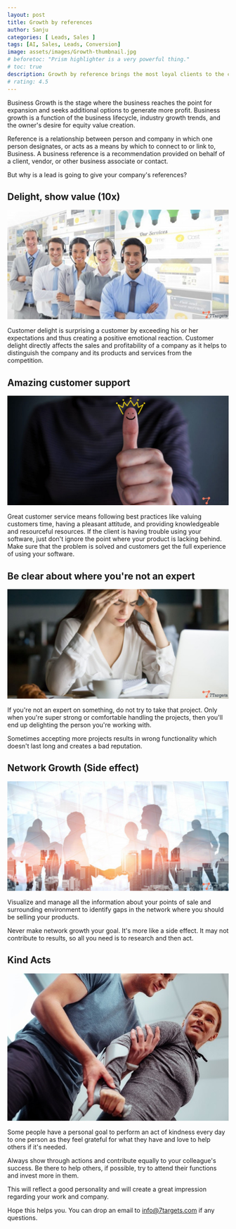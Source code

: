 ```yaml
---
layout: post
title: Growth by references
author: Sanju
categories: [ Leads, Sales ]
tags: [AI, Sales, Leads, Conversion]
image: assets/images/Growth-thumbnail.jpg
# beforetoc: "Prism highlighter is a very powerful thing."
# toc: true
description: Growth by reference brings the most loyal clients to the company. This can be achieved by Various actions such as word of mouth marketing, customer support, etc. Below is detailed information of factors responsible for growth by references.
# rating: 4.5
---
```


Business Growth is the stage where the business reaches the point for expansion and seeks additional options to generate more profit. Business growth is a function of the business lifecycle, industry growth trends, and the owner's desire for equity value creation. 

Reference is a relationship between person and company in which one person designates, or acts as a means by which to connect to or link to, Business. A business reference is a recommendation provided on behalf of a client, vendor, or other business associate or contact.

But why is a lead is going to give your company's references? 

## Delight, show value (10x)

![image](../assets/images/Growth-customer.jpg)

Customer delight is surprising a customer by exceeding his or her expectations and thus creating a positive emotional reaction. Customer delight directly affects the sales and profitability of a company as it helps to distinguish the company and its products and services from the competition.

## Amazing customer support

![image](../assets/images/Growth-delight.jpg)

Great customer service means following best practices like valuing customers time, having a pleasant attitude, and providing knowledgeable and resourceful resources. If the client is having trouble using your software, just don't ignore the point where your product is lacking behind. Make sure that the problem is solved and customers get the full experience of using your software.

## Be clear about where you're not an expert

![image](../assets/images/Growth-stress.jpg)

If you're not an expert on something, do not try to take that project. Only when you're super strong or comfortable handling the projects, then you'll end up delighting the person you're working with.

Sometimes accepting more projects results in wrong functionality which doesn't last long and creates a bad reputation.

## Network Growth (Side effect)

![image](../assets/images/Growth-networking.jpg)

Visualize and manage all the information about your points of sale and surrounding environment to identify gaps in the network where you should be selling your products.

Never make network growth your goal. It's more like a side effect. It may not contribute to results, so all you need is to research and then act.

## Kind Acts

![image](../assets/images/kind-action-1.jpg)

Some people have a personal goal to perform an act of kindness every day to one person as they feel grateful for what they have and love to help others if it's needed. 

Always show through actions and contribute equally to your colleague's success. Be there to help others, if possible, try to attend their functions and invest more in them.

This will reflect a good personality and will create a great impression regarding your work and company.

Hope this helps you. You can drop an email to info@7targets.com if any questions.